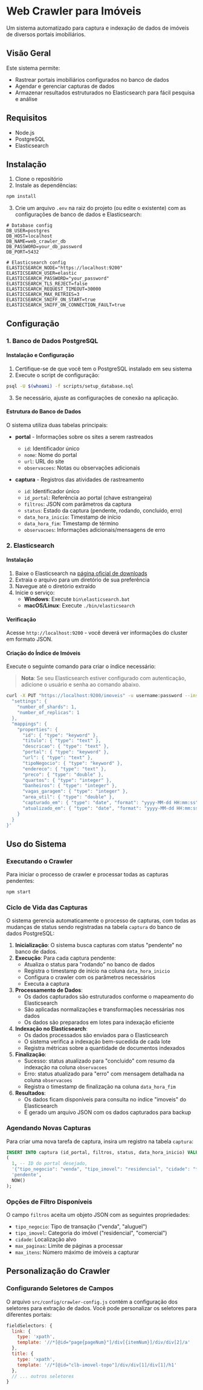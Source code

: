 # Web Crawler para Imóveis

Um sistema automatizado para captura e indexação de dados de imóveis de diversos portais imobiliários.

## Visão Geral

Este sistema permite:

- Rastrear portais imobiliários configurados no banco de dados
- Agendar e gerenciar capturas de dados
- Armazenar resultados estruturados no Elasticsearch para fácil pesquisa e análise

## Requisitos

- Node.js
- PostgreSQL
- Elasticsearch

## Instalação

1. Clone o repositório
2. Instale as dependências:

```bash
npm install
```

3. Crie um arquivo `.env` na raiz do projeto (ou edite o existente) com as configurações de banco de dados e Elasticsearch:

```
# Database config
DB_USER=postgres
DB_HOST=localhost
DB_NAME=web_crawler_db
DB_PASSWORD=your_db_password
DB_PORT=5432

# Elasticsearch config
ELASTICSEARCH_NODE="https://localhost:9200"
ELASTICSEARCH_USER=elastic
ELASTICSEARCH_PASSWORD="your_password"
ELASTICSEARCH_TLS_REJECT=false
ELASTICSEARCH_REQUEST_TIMEOUT=30000
ELASTICSEARCH_MAX_RETRIES=3
ELASTICSEARCH_SNIFF_ON_START=true
ELASTICSEARCH_SNIFF_ON_CONNECTION_FAULT=true
```

## Configuração

### 1. Banco de Dados PostgreSQL

#### Instalação e Configuração

1. Certifique-se de que você tem o PostgreSQL instalado em seu sistema
2. Execute o script de configuração:

```bash
psql -U $(whoami) -f scripts/setup_database.sql
```

3. Se necessário, ajuste as configurações de conexão na aplicação.

#### Estrutura do Banco de Dados

O sistema utiliza duas tabelas principais:

- **portal** - Informações sobre os sites a serem rastreados

  - `id`: Identificador único
  - `nome`: Nome do portal
  - `url`: URL do site
  - `observacoes`: Notas ou observações adicionais

- **captura** - Registros das atividades de rastreamento
  - `id`: Identificador único
  - `id_portal`: Referência ao portal (chave estrangeira)
  - `filtros`: JSON com parâmetros da captura
  - `status`: Estado da captura (pendente, rodando, concluido, erro)
  - `data_hora_inicio`: Timestamp de início
  - `data_hora_fim`: Timestamp de término
  - `observacoes`: Informações adicionais/mensagens de erro

### 2. Elasticsearch

#### Instalação

1. Baixe o Elasticsearch na [página oficial de downloads](https://www.elastic.co/downloads/elasticsearch)
2. Extraia o arquivo para um diretório de sua preferência
3. Navegue até o diretório extraído
4. Inicie o serviço:
   - **Windows**: Execute `bin\elasticsearch.bat`
   - **macOS/Linux**: Execute `./bin/elasticsearch`

#### Verificação

Acesse `http://localhost:9200` - você deverá ver informações do cluster em formato JSON.

#### Criação do Índice de Imóveis

Execute o seguinte comando para criar o índice necessário:

> **Nota**: Se seu Elasticsearch estiver configurado com autenticação, adicione o usuário e senha ao comando abaixo.

```bash
curl -X PUT "https://localhost:9200/imoveis" -u username:password --insecure -H "Content-Type: application/json" -d '{
  "settings": {
    "number_of_shards": 1,
    "number_of_replicas": 1
  },
  "mappings": {
    "properties": {
      "id": { "type": "keyword" },
      "titulo": { "type": "text" },
      "descricao": { "type": "text" },
      "portal": { "type": "keyword" },
      "url": { "type": "text" },
      "tipoNegocio": { "type": "keyword" },
      "endereco": { "type": "text" },
      "preco": { "type": "double" },
      "quartos": { "type": "integer" },
      "banheiros": { "type": "integer" },
      "vagas_garagem": { "type": "integer" },
      "area_util": { "type": "double" },
      "capturado_em": { "type": "date", "format": "yyyy-MM-dd HH:mm:ss" },
      "atualizado_em": { "type": "date", "format": "yyyy-MM-dd HH:mm:ss" }
    }
  }
}'
```

## Uso do Sistema

### Executando o Crawler

Para iniciar o processo de crawler e processar todas as capturas pendentes:

```bash
npm start
```

### Ciclo de Vida das Capturas

O sistema gerencia automaticamente o processo de capturas, com todas as mudanças de status sendo registradas na tabela `captura` do banco de dados PostgreSQL:

1. **Inicialização**: O sistema busca capturas com status "pendente" no banco de dados.
2. **Execução**: Para cada captura pendente:
   - Atualiza o status para "rodando" no banco de dados
   - Registra o timestamp de início na coluna `data_hora_inicio`
   - Configura o crawler com os parâmetros necessários
   - Executa a captura
3. **Processamento de Dados**:
   - Os dados capturados são estruturados conforme o mapeamento do Elasticsearch
   - São aplicadas normalizações e transformações necessárias nos dados
   - Os dados são preparados em lotes para indexação eficiente
4. **Indexação no Elasticsearch**:
   - Os dados processados são enviados para o Elasticsearch
   - O sistema verifica a indexação bem-sucedida de cada lote
   - Registra métricas sobre a quantidade de documentos indexados
5. **Finalização**:
   - Sucesso: status atualizado para "concluido" com resumo da indexação na coluna `observacoes`
   - Erro: status atualizado para "erro" com mensagem detalhada na coluna `observacoes`
   - Registra o timestamp de finalização na coluna `data_hora_fim`
6. **Resultados**:
   - Os dados ficam disponíveis para consulta no índice "imoveis" do Elasticsearch
   - É gerado um arquivo JSON com os dados capturados para backup

### Agendando Novas Capturas

Para criar uma nova tarefa de captura, insira um registro na tabela `captura`:

```sql
INSERT INTO captura (id_portal, filtros, status, data_hora_inicio) VALUES
(
  1, -- ID do portal desejado,
  '{"tipo_negocio": "venda", "tipo_imovel": "residencial", "cidade": "florianopolis", "max_itens": 5}',
  'pendente',
  NOW()
);
```

### Opções de Filtro Disponíveis

O campo `filtros` aceita um objeto JSON com as seguintes propriedades:

- `tipo_negocio`: Tipo de transação ("venda", "aluguel")
- `tipo_imovel`: Categoria do imóvel ("residencial", "comercial")
- `cidade`: Localização alvo
- `max_paginas`: Limite de páginas a processar
- `max_itens`: Número máximo de imóveis a capturar

## Personalização do Crawler

### Configurando Seletores de Campos

O arquivo `src/config/crawler-config.js` contém a configuração dos seletores para extração de dados. Você pode personalizar os seletores para diferentes portais:

```js
fieldSelectors: {
  link: {
    type: 'xpath',
    template: '//*[@id="page{pageNum}"]/div[{itemNum}]/div/div[2]/a'
  },
  title: {
    type: 'xpath',
    template: '//*[@id="clb-imovel-topo"]/div/div[1]/div[1]/h1'
  },
  // ... outros seletores
}
```
